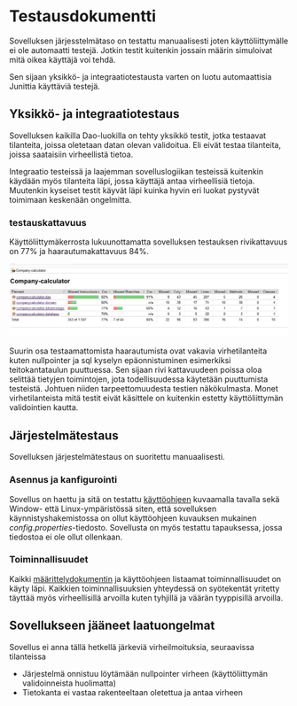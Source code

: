 ﻿# Testausdokumentti

Sovelluksen järjesstelmätaso on testattu manuaalisesti joten käyttöliittymälle ei ole automaatti testejä. Jotkin testit kuitenkin jossain määrin simuloivat mitä oikea käyttäjä voi tehdä.

Sen sijaan yksikkö- ja integraatiotestausta varten on luotu automaattisia Junittia käyttäviä testejä. 

## Yksikkö- ja integraatiotestaus

Sovelluksen kaikilla Dao-luokilla on tehty yksikkö testit, jotka testaavat tilanteita, joissa oletetaan datan olevan validoitua. Eli eivät testaa tilanteita, joissa saataisiin virheellistä tietoa. 

Integraatio testeissä ja laajemman sovelluslogiikan testeissä kuitenkin käydään myös tilanteita läpi, jossa käyttäjä antaa virheellisiä tietoja. Muutenkin kyseiset testit käyvät läpi kuinka hyvin eri luokat pystyvät toimimaan keskenään ongelmitta. 

### testauskattavuus

Käyttöliittymäkerrosta lukuunottamatta sovelluksen testauksen rivikattavuus on 77% ja haarautumakattavuus 84%.

![testikattavuus](kuvat/kattavuus.jpg)

Suurin osa testaamattomista haarautumista ovat vakavia virhetilanteita kuten nullpointer ja sql kyselyn epäonnistuminen esimerkiksi teitokantataulun puuttuessa. Sen sijaan rivi kattavuudeen poissa oloa selittää tietyjen toimintojen, jota todellisuudessa käytetään puuttumista testeistä. Johtuen niiden tarpeettomuudesta testien näkökulmasta. Monet virhetilanteista mitä testit eivät käsittele on kuitenkin estetty käyttöliittymän validointien kautta.

## Järjestelmätestaus

Sovelluksen järjestelmätestaus on suoritettu manuaalisesti.

### Asennus ja kanfigurointi

Sovellus on haettu ja sitä on testattu [käyttöohjeen](https://github.com/Jhoneagle/otm-harjoitustyo/blob/master/CompanyCalculator/documentation/kayttoohje.md) kuvaamalla tavalla sekä Window- että Linux-ympäristössä siten, että sovelluksen käynnistyshakemistossa on ollut käyttöohjeen kuvauksen mukainen _config.properties_-tiedosto. Sovellusta on myös testattu tapauksessa, jossa tiedostoa ei ole ollut ollenkaan.

### Toiminnallisuudet

Kaikki [määrittelydokumentin](https://github.com/Jhoneagle/otm-harjoitustyo/blob/master/CompanyCalculator/documentation/vaatimusmaarittely.md)  ja käyttöohjeen listaamat toiminnallisuudet on käyty läpi. Kaikkien toiminnallisuuksien yhteydessä on syötekentät yritetty täyttää myös virheellisillä arvoilla kuten tyhjillä ja väärän tyyppisillä arvoilla.

## Sovellukseen jääneet laatuongelmat

Sovellus ei anna tällä hetkellä järkeviä virheilmoituksia, seuraavissa tilanteissa

* Järjestelmä onnistuu löytämään nullpointer virheen (käyttöliittymän validoinneista huolimatta)
* Tietokanta ei vastaa rakenteeltaan oletettua ja antaa virheen

